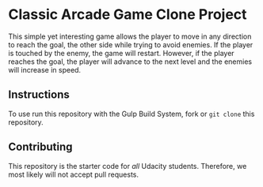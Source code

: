 # Classic Arcade Game Clone Project

This simple yet interesting game allows the player to move in any direction to reach the goal, the other side while trying to avoid enemies. If the player is touched by the enemy, the game will restart. However, if the player reaches the goal, the player will advance to the next level and the enemies will increase in speed.

## Instructions

To use run this repository with the Gulp Build System, fork or ```git clone``` this repository. 

## Contributing

This repository is the starter code for _all_ Udacity students. Therefore, we most likely will not accept pull requests.